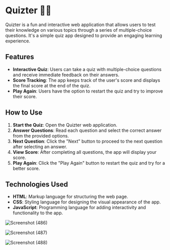 # Quizter 🎉🧠

Quizter is a fun and interactive web application that allows users to test their knowledge on various topics through a series of multiple-choice questions. It's a simple quiz app designed to provide an engaging learning experience.

## Features

- **Interactive Quiz**: Users can take a quiz with multiple-choice questions and receive immediate feedback on their answers.
- **Score Tracking**: The app keeps track of the user's score and displays the final score at the end of the quiz.
- **Play Again**: Users have the option to restart the quiz and try to improve their score.

## How to Use

1. **Start the Quiz**: Open the Quizter web application.
2. **Answer Questions**: Read each question and select the correct answer from the provided options.
3. **Next Question**: Click the "Next" button to proceed to the next question after selecting an answer.
4. **View Score**: After completing all questions, the app will display your score.
5. **Play Again**: Click the "Play Again" button to restart the quiz and try for a better score.

## Technologies Used

- **HTML**: Markup language for structuring the web page.
- **CSS**: Styling language for designing the visual appearance of the app.
- **JavaScript**: Programming language for adding interactivity and functionality to the app.


![Screenshot (486)](https://github.com/Swati-in/Quizter/assets/155288849/41bd9f7c-b3eb-4c24-a9a6-54f722c7abbd)


![Screenshot (487)](https://github.com/Swati-in/Quizter/assets/155288849/ab30f409-7019-47c7-8754-b3889356f847)


![Screenshot (488)](https://github.com/Swati-in/Quizter/assets/155288849/5f1b9beb-d569-4b81-9f1e-6ca9e13428d3)
